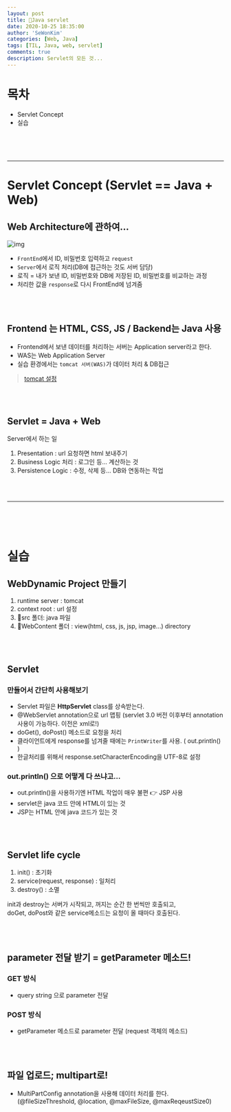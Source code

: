```yaml
---
layout: post
title: 🍩Java servlet
date: 2020-10-25 18:35:00
author: 'SeWonKim'
categories: [Web, Java]
tags: [TIL, Java, web, servlet]
comments: true
description: Servlet의 모든 것...
---
```


# 목차

- Servlet Concept
- 실습

&nbsp;  
&nbsp;  
&nbsp;

---

# Servlet Concept (Servlet == Java + Web)

## Web Architecture에 관하여...

![img](https://www.scnsoft.com/blog-pictures/web-apps/web-application-architecture-02.png)

- `FrontEnd`에서 ID, 비밀번호 입력하고 `request`
- `Server`에서 로직 처리(DB에 접근하는 것도 서버 담당)
- 로직 = 내가 보낸 ID, 비밀번호와 DB에 저장된 ID, 비밀번호를 비교하는 과정
- 처리한 값을 `response`로 다시 FrontEnd에 넘겨줌

&nbsp;  
&nbsp;

## Frontend 는 HTML, CSS, JS / Backend는 Java 사용

- Frontend에서 보낸 데이터를 처리하는 서버는 Application server라고 한다.
- WAS는 Web Application Server
- 실습 환경에서는 `tomcat 서버(WAS)`가 데이터 처리 & DB접근

> [tomcat 설정](https://sewonkimm.github.io/java/2020/10/06/tomcat.html)

&nbsp;  
&nbsp;

## Servlet = Java + Web

Server에서 하는 일

1. Presentation : url 요청하면 html 보내주기
2. Business Logic 처리 : 로그인 등... 계산하는 것
3. Persistence Logic : 수정, 삭제 등... DB와 연동하는 작업

&nbsp;  
&nbsp;

---

&nbsp;  
&nbsp;  
&nbsp;

# 실습

## WebDynamic Project 만들기

1. runtime server : tomcat
2. context root : url 설정
3. 📁src 폴더: java 파일
4. 📁WebContent 폴더 : view(html, css, js, jsp, image...) directory

&nbsp;  
&nbsp;

## Servlet

### 만들어서 간단히 사용해보기

- Servlet 파일은 **HttpServlet** class를 상속받는다.
- @WebServlet annotation으로 url 맵핑 (servlet 3.0 버전 이후부터 annotation 사용이 가능하다. 이전은 xml로!)
- doGet(), doPost() 메소드로 요청을 처리
- 클라이언트에게 response를 넘겨줄 때에는 `PrintWriter`를 사용. ( out.println() )
- 한글처리를 위해서 response.setCharacterEncoding을 UTF-8로 설정

### out.println() 으로 어떻게 다 쓰냐고...

- out.println()을 사용하기엔 HTML 작업이 매우 불편 👉 JSP 사용
- servlet은 java 코드 안에 HTML이 있는 것
- JSP는 HTML 안에 java 코드가 있는 것

&nbsp;  
&nbsp;

## Servlet life cycle

1. init() : 초기화
2. service(request, response) : 일처리
3. destroy() : 소멸

init과 destroy는 서버가 시작되고, 꺼지는 순간 한 번씩만 호출되고,  
doGet, doPost와 같은 service메소드는 요청이 올 때마다 호출된다.

&nbsp;  
&nbsp;

## parameter 전달 받기 = getParameter 메소드!

### GET 방식

- query string 으로 parameter 전달

### POST 방식

- getParameter 메소드로 parameter 전달 (request 객체의 메소드)

&nbsp;  
&nbsp;

## 파일 업로드; multipart로!

- MultiPartConfig annotation을 사용해 데이터 처리를 한다. (@fileSizeThreshold, @location, @maxFileSize, @maxReqeustSize0)
